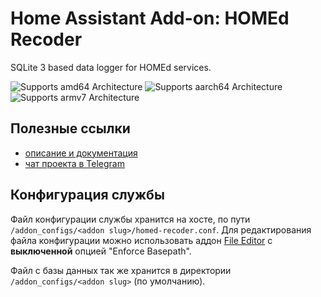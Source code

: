 # Home Assistant Add-on: HOMEd Recoder

SQLite 3 based data logger for HOMEd services.

![Supports amd64 Architecture][amd64-shield]
![Supports aarch64 Architecture][aarch64-shield]
![Supports armv7 Architecture][armv7-shield]

[amd64-shield]: https://img.shields.io/badge/amd64-yes-green.svg
[aarch64-shield]: https://img.shields.io/badge/aarch64-yes-green.svg
[armv7-shield]: https://img.shields.io/badge/armv7-yes-green.svg

## Полезные ссылки

- [описание и документация](https://wiki.homed.dev/)
- [чат проекта в Telegram](https://t.me/homed_zigbee)

## Конфигурация службы

Файл конфигурации службы хранится на хосте, по пути `/addon_configs/<addon slug>/homed-recoder.conf`. Для редактирования файла конфигурации можно использовать аддон [File Editor](https://github.com/home-assistant/addons/blob/master/configurator/README.md) с **выключенной** опцией "Enforce Basepath".

Файл с базы данных так же хранится в директории `/addon_configs/<addon slug>` (по умолчанию).
